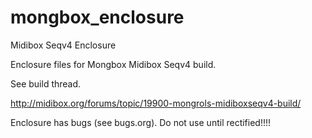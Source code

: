 # mongbox_enclosure
Midibox Seqv4 Enclosure

Enclosure files for Mongbox Midibox Seqv4 build.

See build thread.

http://midibox.org/forums/topic/19900-mongrols-midiboxseqv4-build/

Enclosure has bugs (see bugs.org). Do not use until rectified!!!!

